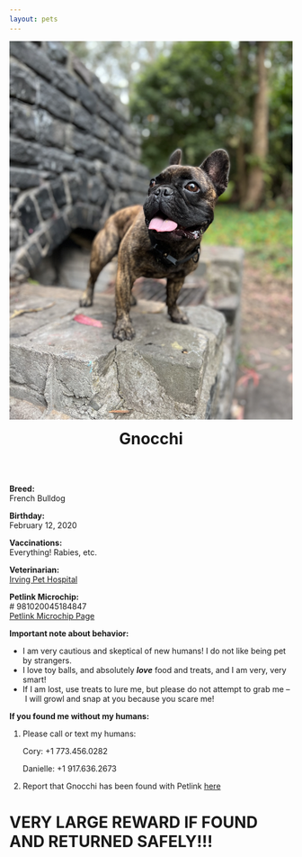 ```yaml
---
layout: pets 
---
```

![?](/assets/images/gnocchi-1.png)
<h1 style="text-align: center; margin-top: 0rem!important; padding-top: 0px!important; margin-bottom: 2rem;"><b>Gnocchi</b></h1>
<br>

<div class="petgrid">
	<div>
<p><b>Breed:</b><br>
French Bulldog</p>
	</div>
	<div>
<p><b>Birthday:</b><br>
February 12, 2020</p>
	</div>
	<div>
<p><b>Vaccinations:</b><br>
Everything! Rabies, etc.</p>
	</div>
	<div>
<p><b>Veterinarian:</b><br>
<a href="https://irvingpethospital.com/">Irving Pet Hospital</a></p>
	</div>
	<div>
<p><b>Petlink Microchip:</b><br>
# 981020045184847<br>
<a href="https://www.petlink.net/microchip-search/?microchip-number=981020045184847">Petlink Microchip Page</a></p>
	</div>
	<div class="behavior">
		<p><b>Important note about behavior:</b><br>
		<ul>
			<li>I am very cautious and skeptical of new humans! I do not like being pet by strangers. </li>
			<li>I love toy balls, and absolutely <b><i>love</i></b> food and treats, and I am very, very smart! </li>
			<li>If I am lost, use treats to lure me, but please do not attempt to grab me – I will growl and snap at you because you scare me!</li>
		</ul></p>
	</div>
</div>

<div class="petbackground">
<b>If you found me without my humans:</b>

<ol>
<li><p>Please call or text my humans:</p>
	<p>Cory: <span class="pet-numbers">+1 773.456.0282</span></p>
	<p>Danielle: <span class="pet-numbers">+1 917.636.2673</span></p></li>
<li>Report that Gnocchi has been found with Petlink <a href="https://www.petlink.net/lost-pet-gallery/report-found-pet/?microchip-number=981020045184847">here</a></li>
</ol>
<h1><b>VERY LARGE REWARD IF FOUND AND RETURNED SAFELY!!!</b></h1>
</div>
<br>
<br>
<br>
